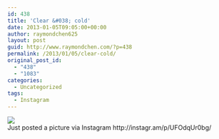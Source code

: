 ```yaml
---
id: 438
title: 'Clear &#038; cold'
date: 2013-01-05T09:05:00+00:00
author: raymondchen625
layout: post
guid: http://www.raymondchen.com/?p=438
permalink: /2013/01/05/clear-cold/
original_post_id:
  - "438"
  - "1083"
categories:
  - Uncategorized
tags:
  - Instagram
---
```

<img src='http://distilleryimage8.s3.amazonaws.com/4ad81f9c56cd11e2aaa222000a1fb843_7.jpg' style='max-width:600px;' />

<div>
  Just posted a picture via Instagram http://instagr.am/p/UFOdqUr0bg/
</div>